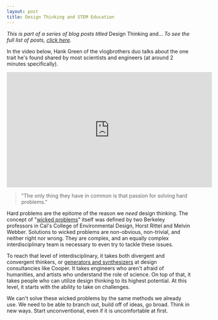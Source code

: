 ```yaml
---
layout: post
title: Design Thinking and STEM Education
---
```


*This is part of a series of blog posts titled* Design Thinking and... *To see the full list of posts, [click here](http://).*

In the video below, Hank Green of the vlogbrothers duo talks about the one trait he's found shared by most scientists and engineers (at around 2 minutes specifically).

<iframe width="560" height="315" src="https://www.youtube.com/embed/uHzgdTPi2CM?rel=0&amp;showinfo=0" frameborder="0" allowfullscreen></iframe>

>"The only thing they have in common is that passion for solving hard problems."

Hard problems are the epitome of the reason we *need* design thinking. The concept of "[wicked problems](http://en.wikipedia.org/wiki/Wicked_problem)" itself was defined by two Berkeley professors in Cal's College of Environmental Design, Horst Rittel and Melvin Webber. Solutions to wicked problems are non-obvious, non-trivial, and neither right nor wrong. They are complex, and an equally complex interdisciplinary team is necessary to even try to tackle these issues.

To reach that level of interdisciplinary, it takes both divergent and convergent thinkers, or [generators and synthesizers](http://www.cooper.com/journal/2011/2/pairaphors) at design consultancies like Cooper. It takes engineers who aren't afraid of humanities, and artists who understand the role of science. On top of that, it takes people who can utilize design thinking to its highest potential. At this level, it starts with the ability to take on challenges.

We can't solve these wicked problems by the same methods we already use. We need to be able to branch out, build off of ideas, go broad. Think in new ways. Start unconventional, even if it is uncomfortable at first.